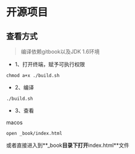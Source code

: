 # 开源项目

## 查看方式

> 编译依赖gitbook以及JDK 1.6环境

* 1、打开终端，赋予可执行权限

```
chmod a+x ./build.sh
```

* 2、编译

```
./build.sh
```

* 3、查看

macos

```
open _book/index.html
```

或者直接进入到**_book**目录下打开**index.html**文件


